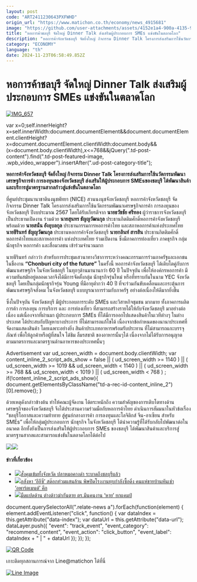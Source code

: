 ```yaml
---
layout: post
code: "ART2411230643PXFWHD"
origin_url: "https://www.matichon.co.th/economy/news_4915681"
image: "https://github.com/user-attachments/assets/4152e1a4-900a-4135-9653-5ffbe5a93026"
title: "หอการค้าชลบุรี จัดใหญ่ Dinner Talk ส่งเสริมผู้ประกอบการ SMEs แข่งขันในตลาดโลก"
description: "หอการค้าจังหวัดชลบุรี จัดยิ่งใหญ่ กิจกรรม Dinner Talk โครงการส่งเสริมการใช้นวัตกรรมพัฒนาเศรษฐกิจการค้า การลงทุนของจังหวัดชลบุรี ส่งเสริมให้ผู้ประกอบการ"
category: "ECONOMY"
language: "th"
date: 2024-11-23T06:58:49.852Z
---
```


# หอการค้าชลบุรี จัดใหญ่ Dinner Talk ส่งเสริมผู้ประกอบการ SMEs แข่งขันในตลาดโลก

[![](https://www.matichon.co.th/wp-content/uploads/2024/11/IMG_657.jpg "IMG_657")](https://www.matichon.co.th/wp-content/uploads/2024/11/IMG_657.jpg)

var x=0;self.innerHeight?x=self.innerWidth:document.documentElement&&document.documentElement.clientHeight?x=document.documentElement.clientWidth:document.body&&(x=document.body.clientWidth),x<=768&&jQuery(".td-post-content").find(".td-post-featured-image, .wpb\_video\_wrapper").insertAfter(".ud-post-category-title");

**หอการค้าจังหวัดชลบุรี จัดยิ่งใหญ่ กิจกรรม Dinner Talk โครงการส่งเสริมการใช้นวัตกรรมพัฒนาเศรษฐกิจการค้า การลงทุนของจังหวัดชลบุรี ส่งเสริมให้ผู้ประกอบการ SMEsของชลบุรี ได้พัฒนาสินค้าและบริการสู่มาตรฐานสากลก้าวสู่แข่งขันในตลาดโลก**

ที่ศูนย์ประชุมนานาชาตินงนุชพัทยา (NICE) สวนนงนุชจังหวัดชลบุรี หอการค้าจังหวัดชลบุรี จัดกิจกรรม Dinner Talk โครงการส่งเสริมการใช้นวัตกรรมพัฒนาเศรษฐกิจการค้า การลงทุนของจังหวัดชลบุรี ปีงบประมาณ 2567 โดยได้รับเกียรติจาก **นายธวัชชัย ศรีทอง** ผู้ว่าราชการจังหวัดชลบุรี เป็นประธานเปิดงาน ร่วมด้วย **นายสุนทร ธัญญวัฒนกุล** ประธานกิตติมศักดิ์หอการค้าจังหวัดชลบุรี พร้อมด้วย **นายสนั่น อังอุบลกุล** ประธานกรรมการหอการค้าไทย และสภาหอการค้าแห่งประเทศไทย **นายธีรินทร์ ธัญญวัฒนกุล** ประธานหอการค้าจังหวัดชลบุรี **นายกลินท์ สารสิน** ประธานกิตติมศักดิ์ หอการค้าไทยและสภาหอการค้า แห่งประเทศไทย ร่วมเปิดงาน ซึ่งมีภาคการท่องเที่ยว ภาคธุรกิจ กลุ่มนักธุรกิจ หอการค้า และสื่อมวลชน เข้าร่วมจำนวนมาก

นายธีรินทร์ กล่าวว่า สำหรับการประชุมเสวนาทางวิชาการระหว่างคณะกรรมการร่วมภาครัฐและเอกชน ในชื่องาน **“Chonburi city of the future”** ในครั้งนี้ หอการค้าจังหวัดชลบุรี ได้เติบโตคู่กับการพัฒนาเศรษฐกิจ ในจังหวัดชลบุรี ในทุกๆด้านมานานกว่า 60 ปี ในปัจจุบัน เพื่อให้องค์กรหอการค้า มีความทันสมัยอยู่ตลอดเวลาจึงได้มีการจัดตั้งกลุ่ม นักธุรกิจรุ่นใหม่ หรือที่ทราบกันในนาม YEC จังหวัดชลบุรี โดยเป็นกลุ่มนักธุรกิจรุ่น Young ที่มีอายุต่ำกว่า 40 ปี ที่จะร่วมกันขับเคลื่อนและกระตุ้นการพัฒนาเศรษฐกิจสังคม ในจังหวัดชลบุรี แบบบูรณาการร่วมกับภาครัฐ อย่างต่อเนื่องให้ดีมากยิ่งขึ้น

ซึ่งในปัจจุบัน จังหวัดชลบุรี มีผู้ประกอบการระดับ SMEs และวิสาหกิจชุมชน มากมาย ทั้งภาคการผลิต การค้า การลงทุน การบริการ และ การท่องเที่ยว ที่สามารถสร้างรายได้ให้กับจังหวัดชลบุรี มาอย่างต่อเนื่อง แต่เนื่องจากที่ผ่านมา ผู้ประกอบการ SMEs ที่ได้มีการออกไปแสดงสินค้าในเวทีต่างๆ ในต่างประเทศ ได้ประสบกับปัญหาบางประการ ที่ไม่สามารถแก้ไขได้ เนื่องจากข้อกำหนดของนานาประเทศที่จัดงานแสดงสินค้า โดยเฉพาะอย่างยิ่ง สินค้าประเภทอาหารพร้อมรับประทาน ที่ไม่สามารถแกะบรรจุภัณฑ์ เพื่อให้ลูกค้าหรือผู้ที่สนใจ ได้ชิม ลิ้มรสชาติ ของอาหารนั้นๆได้ เนื่องจากไม่ได้รับการอนุญาต ตามมาตรการและมาตรฐานด้านอาหารของประเทศนั้นๆ

Advertisement var ud\_screen\_width = document.body.clientWidth; var content\_inline\_2\_script\_ads\_show = false || ( ud\_screen\_width >= 1140 ) || ( ud\_screen\_width >= 1019 && ud\_screen\_width < 1140 ) || ( ud\_screen\_width >= 768 && ud\_screen\_width < 1019 ) || ( ud\_screen\_width < 768 ) ; if(!content\_inline\_2\_script\_ads\_show){ document.getElementsByClassName("td-a-rec-id-content\_inline\_2")\[0\].remove(); }

ด้วยเหตุดังกล่าวข้างต้น ทำให้คณะผู้จัดงาน ได้ตระหนักถึง ความสำคัญของการเติบโตทางด้านเศรษฐกิจของจังหวัดชลบุรี จึงได้ประสานความร่วมมือกับหอการค้าไทย ดำเนินการสัมมนาในหัวข้อเรื่อง “ชลบุรีโอกาสและความท้าทาย สู่ศูนย์กลางการค้า การลงทุนและโลจิติกส์ จีน-อาเซียน สำหรับ SMEs” เพื่อให้กลุ่มผู้ประกอบการ นักธุรกิจ ในจังหวัดชลบุรี ได้นำความรู้ที่ได้รับกลับไปพัฒนาต่อในอนาคต อีกทั้งยังเป็นการส่งเสริมให้ผู้ประกอบการ SMEs ของชลบุรี ได้พัฒนาสินค้าและบริการสู่มาตรฐานสากลและสามารถแข่งขันในตลาดโลกได้ต่อไป

![](https://www.matichon.co.th/wp-content/uploads/2024/11/IMG_6562-1024x683.jpeg)![](https://www.matichon.co.th/wp-content/uploads/2024/11/IMG_6566-1024x683.jpeg)

#### ข่าวที่เกี่ยวข้อง

*   [![](https://www.matichon.co.th/wp-content/uploads/2024/08/maxresdefault-22.jpg)สั่งคุมเข้มทั้งจังหวัด ปลาหมอคางดำ ระบาดถึงชลบุรีแล้ว](https://www.matichon.co.th/clips/news_4727343)
*   [![](https://www.matichon.co.th/wp-content/uploads/2024/06/อสังหา15841.jpg)อสังหา ‘อีอีซี’ สต๊อกท่วมแสนล้าน พิษปิดโรงงานทุบกำลังซื้อดิ่ง คนแห่ขายบ้านหันเช่า ‘อพาร์ตเมนต์’ คึก](https://www.matichon.co.th/economy/news_4655277)
*   [![](https://www.matichon.co.th/wp-content/uploads/2024/06/gxbfmbh15.jpg)มืดแปดด้าน ต่างด้าวฆ่ากันตาย ตร.มึนคนงาน ‘หาย’ ยกแคมป์](https://www.matichon.co.th/region/news_4648259)

document.querySelectorAll(".relate-news a").forEach(function(element) { element.addEventListener("click", function() { var dataIndex = this.getAttribute("data-index"); var dataUrl = this.getAttribute("data-url"); dataLayer.push({ "event": "track\_event", "event\_category": "recommend\_content", "event\_action": "click\_button", "event\_label": dataIndex + " | " + dataUrl }); }); });

[![QR Code](https://www.matichon.co.th/wp-content/uploads/2023/07/wob1371z.jpg)](https://lin.ee/ht0nDxX)

เกาะติดทุกสถานการณ์จาก Line@matichon ได้ที่นี่

[![Line Image](https://www.matichon.co.th/wp-content/uploads/2023/07/th.png)](https://lin.ee/ht0nDxX)